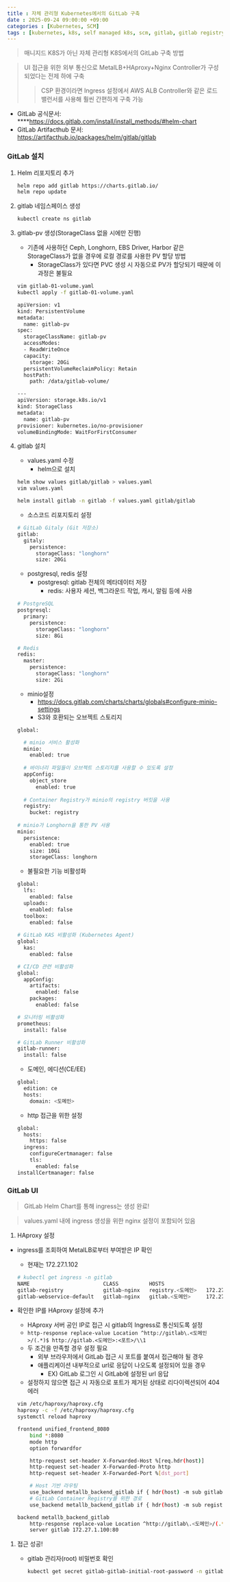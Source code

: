 ```yaml
---
title : 자체 관리형 Kubernetes에서의 GitLab 구축
date : 2025-09-24 09:00:00 +09:00
categories : [Kubernetes, SCM]
tags : [kubernetes, k8s, self managed k8s, scm, gitlab, gitlab registry, minio]  #소문자만 가능
---
```


> 매니지드 K8S가 아닌 자체 관리형 K8S에서의 GitLab 구축 방법
> 

> UI 접근을 위한 외부 통신으로 MetalLB+HAproxy+Nginx Controller가 구성 되었다는 전제 하에 구축
> 
> 
> > CSP 환경이라면 Ingress 설정에서 AWS ALB Controller와 같은 로드밸런서를 사용해 훨씬 간편하게 구축 가능
> > 
- GitLab 공식문서:
****https://docs.gitlab.com/install/install_methods/#helm-chart
- GitLab Artifacthub 문서:
https://artifacthub.io/packages/helm/gitlab/gitlab

### GitLab 설치

1. Helm 리포지토리 추가
    
    ```bash
    helm repo add gitlab https://charts.gitlab.io/
    helm repo update
    ```
    
2. gitlab 네임스페이스 생성
    
    ```bash
    kubectl create ns gitlab
    ```
    
3. gitlab-pv 생성(StorageClass 없을 시에만 진행)
    - 기존에 사용하던 Ceph, Longhorn, EBS Driver, Harbor 같은 StorageClass가 없을 경우에 로컬 경로를 사용한 PV 할당 방법
        - StorageClass가 있다면 PVC 생성 시 자동으로 PV가 할당되기 때문에 이 과정은 불필요
    
    ```bash
    vim gitlab-01-volume.yaml
    kubectl apply -f gitlab-01-volume.yaml
    ```
    
    ```bash
    apiVersion: v1
    kind: PersistentVolume
    metadata:
      name: gitlab-pv
    spec:
      storageClassName: gitlab-pv
      accessModes:
      - ReadWriteOnce
      capacity:
        storage: 20Gi
      persistentVolumeReclaimPolicy: Retain
      hostPath:
        path: /data/gitlab-volume/
    
    ---
    apiVersion: storage.k8s.io/v1
    kind: StorageClass
    metadata:
      name: gitlab-pv
    provisioner: kubernetes.io/no-provisioner
    volumeBindingMode: WaitForFirstConsumer
    ```
    
4. gitlab 설치
    - values.yaml 수정
        - helm으로 설치
    
    ```bash
    helm show values gitlab/gitlab > values.yaml
    vim values.yaml
    
    helm install gitlab -n gitlab -f values.yaml gitlab/gitlab
    ```
    
    - 소스코드 리포지토리 설정
    
    ```bash
    # GitLab Gitaly (Git 저장소)
    gitlab:
      gitaly:
        persistence:
          storageClass: "longhorn"
          size: 20Gi
    ```
    
    - postgresql, redis 설정
        - postgresql: gitlab 전체의 메타데이터 저장
            - redis: 사용자 세션, 백그라운드 작업, 캐시, 알림 등에 사용
    
    ```bash
    # PostgreSQL
    postgresql:
      primary:
        persistence:
          storageClass: "longhorn"
          size: 8Gi
    
    # Redis  
    redis:
      master:
        persistence:
          storageClass: "longhorn"
          size: 2Gi
    ```
    
    - minio설정
        - https://docs.gitlab.com/charts/charts/globals#configure-minio-settings
        - S3와 호환되는 오브젝트 스토리지
    
    ```bash
    global:
    
      # minio 서비스 활성화
      minio:
        enabled: true
        
      # 바이너리 파일들이 오브젝트 스토리지를 사용할 수 있도록 설정
      appConfig:
        object_store
          enabled: true
          
      # Container Registry가 minio의 registry 버킷을 사용
      registry:
        bucket: registry
        
    # minio가 Longhorn을 통한 PV 사용
    minio:
      persistence:
        enabled: true
        size: 10Gi
        storageClass: longhorn
    ```
    
    - 불필요한 기능 비활성화
    
    ```bash
    global:
      lfs:
        enabled: false
      uploads:
        enabled: false
      toolbox:
        enabled: false
        
    # GitLab KAS 비활성화 (Kubernetes Agent)
    global:
      kas:
        enabled: false
    
    # CI/CD 관련 비활성화
    global:
      appConfig:
        artifacts:
          enabled: false
        packages:
          enabled: false
    
    # 모니터링 비활성화
    prometheus:
      install: false
    
    # GitLab Runner 비활성화
    gitlab-runner:
      install: false
    ```
    
    - 도메인, 에디션(CE/EE)
    
    ```bash
    global:
      edition: ce
      hosts:
        domain: <도메인>
    ```
    
    - http 접근을 위한 설정
    
    ```bash
    global:
      hosts:
        https: false
      ingress:
        configureCertmanager: false
        tls:
          enabled: false
    installCertmanager: false
    ```
    

### GitLab UI

> GitLab Helm Chart를 통해 ingress는 생성 완료!
> 

> values.yaml 내에 ingress 생성을 위한 nginx 설정이 포함되어 있음
> 
1. HAproxy 설정
- ingress를 조회하여 MetalLB로부터 부여받은 IP 확인
    - 현재는 172.27.1.102
    
    ```bash
    # kubectl get ingress -n gitlab
    NAME                        CLASS          HOSTS                    ADDRESS        PORTS   AGE
    gitlab-registry             gitlab-nginx   registry.<도메인>   172.27.1.102   80      61m
    gitlab-webservice-default   gitlab-nginx   gitlab.<도메인>     172.27.1.102   80      61m
    ```
    
- 확인한 IP를 HAproxy 설정에 추가
    - HAproxy 서버 공인 IP로 접근 시 gitlab의 Ingress로 통신되도록 설정
    - `http-response replace-value Location ^http://gitlab\.<도메인>/(.*)$ http://gitlab.<도메인>:<포트>/\\1`
    - 두 조건을 만족할 경우 설정 필요
        - 외부 브라우저에서 GitLab 접근 시 포트를 붙여서 접근해야 될 경우
        - 애플리케이션 내부적으로 url로 응답이 나오도록 설정되어 있을 경우
            - EX) GitLab 로그인 시 GitLab에 설정된 url 응답
    - 설정하지 않으면 접근 시 자동으로 포트가 제거된 상태로 리다이렉션되어 404 에러
    
    ```bash
    vim /etc/haproxy/haproxy.cfg
    haproxy -c -f /etc/haproxy/haproxy.cfg
    systemctl reload haproxy
    ```
    
    ```bash
    frontend unified_frontend_8080
        bind *:8080
        mode http
        option forwardfor
    
        http-request set-header X-Forwarded-Host %[req.hdr(host)]
        http-request set-header X-Forwarded-Proto http
        http-request set-header X-Forwarded-Port %[dst_port]
    
        # Host 기반 라우팅
        use_backend metallb_backend_gitlab if { hdr(host) -m sub gitlab }
        # GitLab Container Registry를 위한 경로
        use_backend metallb_backend_gitlab if { hdr(host) -m sub registry }
    
    backend metallb_backend_gitlab
        http-response replace-value Location ^http://gitlab\.<도메인>/(.*)$ http://gitlab.<도메인>:<포트>/\\1
        server gitlab 172.27.1.100:80
    ```
    
1. 접근 성공!
    - gitlab 관리자(root) 비밀번호 확인
        
        ```bash
        kubectl get secret gitlab-gitlab-initial-root-password -n gitlab -o jsonpath="{.data.password}" | base64  --decode
        ```